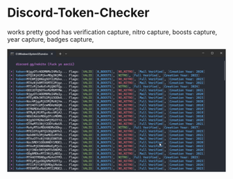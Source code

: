 # Discord-Token-Checker

works pretty good has
verification capture,
nitro capture,
boosts capture,
year capture,
badges capture,


![xd](WindowsTerminal_IiabwKLLmf.png)
